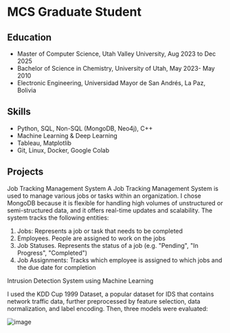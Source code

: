 


# MCS Graduate Student

## Education
- Master of Computer Science, Utah Valley University, Aug 2023 to Dec 2025
- Bachelor of Science in Chemistry, University of Utah, May 2023- May 2010
- Electronic Engineering, Universidad Mayor de San Andrés, La Paz, Bolivia


## Skills

- Python, SQL, Non-SQL (MongoDB, Neo4j), C++
- Machine Learning & Deep Learning
- Tableau, Matplotlib
- Git, Linux, Docker, Google Colab

## Projects
Job Tracking Management System
A Job Tracking Management System is used to manage various jobs or tasks within an organization.  I chose MongoDB because it is flexible for handling high volumes of unstructured or semi-structured data, and it offers real-time updates and scalability.  The system tracks the following entities:

1. Jobs: Represents a job or task that needs to be completed
2. Employees. People are assigned to work on the jobs
3. Job Statuses. Represents the status of a job (e.g. "Pending", "In Progress", "Completed")
4. Job Assignments: Tracks which employee is assigned to which jobs and the due date for completion

Intrusion Detection System using Machine Learning

I used the KDD Cup 1999 Dataset, a popular dataset for IDS that contains network traffic data, further preprocessed by feature selection, data normalization, and label encoding.
Then, three models were evaluated:

![image](https://github.com/user-attachments/assets/cb9b13ac-7223-41c5-ba3b-d31220070e87)




 


